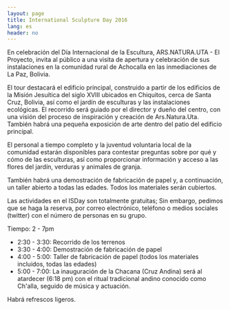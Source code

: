 ```yaml
---
layout: page
title: International Sculpture Day 2016
lang: es
header: no
---
```


En celebración del Día Internacional de la Escultura, ARS.NATURA.UTA - El Proyecto, invita al público a una visita de apertura y celebración de sus instalaciones en la comunidad rural de Achocalla en las inmediaciones de La Paz, Bolivia.

El tour destacará el edificio principal, construido a partir de los edificios de la Misión Jesuítica del siglo XVIII ubicados en Chiquitos, cerca de Santa Cruz, Bolivia, así como el jardín de esculturas y las instalaciones ecológicas. El recorrido será guiado por el director y dueño del centro, con una visión del proceso de inspiración y creación de Ars.Natura.Uta. También habrá una pequeña exposición de arte dentro del patio del edificio principal.

El personal a tiempo completo y la juventud voluntaria local de la comunidad estarán disponibles para contestar preguntas sobre por qué y cómo de las esculturas, así como proporcionar información y acceso a las flores del jardín, verduras y animales de granja.

También habrá una demostración de fabricación de papel y, a continuación, un taller abierto a todas las edades. Todos los materiales serán cubiertos.

Las actividades en el ISDay son totalmente gratuitas; Sin embargo, pedimos que se haga la reserva, por correo electrónico, teléfono o medios sociales (twitter) con el número de personas en su grupo.

Tiempo: 2 - 7pm

* 2:30 - 3:30: Recorrido de los terrenos
* 3:30 - 4:00: Demostración de fabricación de papel
* 4:00 - 5:00: Taller de fabricación de papel (todos los materiales incluidos, todas las edades)
* 5:00 - 7:00: La inauguración de la Chacana (Cruz Andina) será al atardecer (6:18 pm) con el ritual tradicional andino conocido como Ch'alla, seguido de música y actuación.

Habrá refrescos ligeros.
